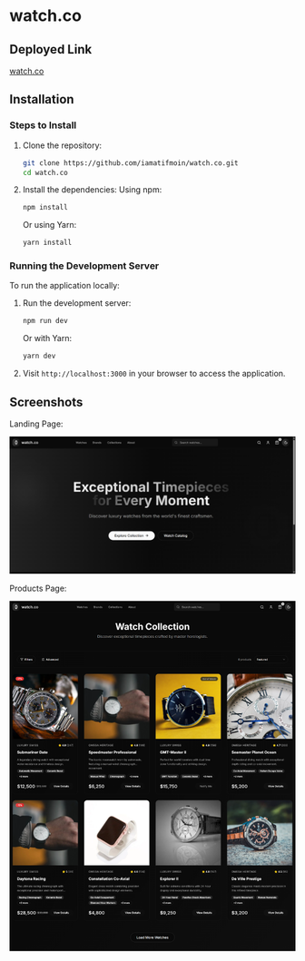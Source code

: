# watch.co

## Deployed Link

[watch.co](https://watch-co-henna.vercel.app/)

## Installation

### Steps to Install

1. Clone the repository:

   ```bash
   git clone https://github.com/iamatifmoin/watch.co.git
   cd watch.co
   ```

2. Install the dependencies:
   Using npm:
   ```bash
   npm install
   ```
   Or using Yarn:
   ```bash
   yarn install
   ```

### Running the Development Server

To run the application locally:

1. Run the development server:

   ```bash
   npm run dev
   ```

   Or with Yarn:

   ```bash
   yarn dev
   ```

2. Visit `http://localhost:3000` in your browser to access the application.

## Screenshots

Landing Page:

![Landing Page](./public/landing.png)

Products Page:

![Products Page](./public/products.png)
